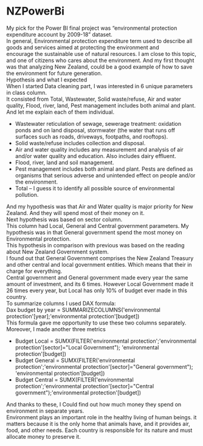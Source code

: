 # NZPowerBi
My pick for the Power BI final project was “environmental protection expenditure account by 2009-18” dataset. <br/>
  In general, Environmental  protection expenditure term used to describe all goods and services aimed at protecting the environment and  <br/> encourage 
the sustainable use of natural resources. I am close to this topic, and one of citizens who cares about the environment. And my first thought was 
that analyzing New Zealand, could be a good example of how to save the environment for future generation.  <br/>
Hypothesis and what I expected   <br/>
When I started Data cleaning part, I was interested in 6 unique parameters in class column.    <br/>
It consisted from Total, Wastewater, Solid waste/refuse, Air and water quality, Flood, river, land, Pest management includes both animal and plant.  <br/>
And let me explain each of them individual.
-	Wastewater reticulation of sewage, sewerage treatment: oxidation ponds and on land disposal, stormwater (the water that runs off surfaces such as roads, driveways, 
footpaths, and rooftops).
-	Solid waste/refuse includes collection and disposal.
-	Air and water quality includes any measurement and analysis of air and/or water quality and education. Also includes dairy effluent.
-	Flood, river, land and soil management.
-	Pest management includes both animal and plant. Pests are defined as organisms that serious adverse and unintended effect on people and/or the environment.
-	Total – I guess it to identify all possible source of environmental pollution.

And my hypothesis was that Air and Water quality is major priority for New Zealand. And they will spend most of their money on it.   <br/>
Next hypothesis was based on sector column.  <br/>
This column had Local, General and Central government parameters. My hypothesis was in that General government spend the most money on Environmental protection.  <br/>
This hypothesis in comparison with previous was based on the reading about New Zealand Government system. <br/>
I found out that General Government comprises the New Zealand Treasury 
and other central and local government entities. Which means that their in charge for everything.  <br/>
Central government and General government made every year the same amount of investment, and its 6 times. However Local Government made it 26 times every year, 
but Local has only 10% of budget ever made in this country.  <br/>
To summarize columns I used DAX formula:  <br/>
Dax budget by year = SUMMARIZECOLUMNS('environmental protection'[year];'environmental protection'[budget])  <br/>
This formula gave me opportunity to use these two columns separately.   <br/>
Moreover, I made another three metrics 
-	Budget Local = SUMX(FILTER('environmental protection';'environmental protection'[sector]="Local Government"); 'environmental protection'[budget])
-	Budget General = SUMX(FILTER('environmental protection';'environmental protection'[sector]="General government"); 'environmental protection'[budget])
-	Budget Central = SUMX(FILTER('environmental protection';'environmental protection'[sector]="Central government");'environmental protection'[budget])

And thanks to these, I Could find out how much money they spend on environment in separate years.   <br/>
Environment plays an important role in the healthy living of human beings. it matters because it is the only home that animals have, and it provides air, food, 
and other needs. Each country is responsible for its nature and must allocate money to preserve it.

